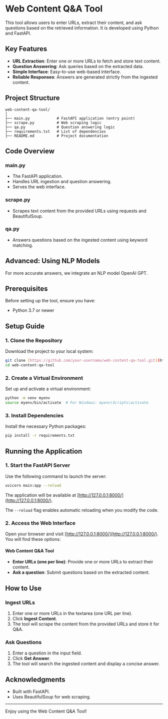 # Web Content Q&A Tool

This tool allows users to enter URLs, extract their content, and ask questions based on the retrieved information. It is developed using Python and FastAPI.

## Key Features

- **URL Extraction**: Enter one or more URLs to fetch and store text content.
- **Question Answering**: Ask queries based on the extracted data.
- **Simple Interface**: Easy-to-use web-based interface.
- **Reliable Responses**: Answers are generated strictly from the ingested content.

## Project Structure

```
web-content-qa-tool/
│
├── main.py            # FastAPI application (entry point)
├── scrape.py          # Web scraping logic
├── qa.py              # Question answering logic
├── requirements.txt   # List of dependencies
├── README.md          # Project documentation
```

## Code Overview

### main.py
- The FastAPI application.
- Handles URL ingestion and question answering.
- Serves the web interface.

### scrape.py
- Scrapes text content from the provided URLs using requests and BeautifulSoup.

### qa.py
- Answers questions based on the ingested content using keyword matching.

## Advanced: Using NLP Models
For more accurate answers, we integrate an NLP model OpenAI GPT.

## Prerequisites

Before setting up the tool, ensure you have:

- Python 3.7 or newer

## Setup Guide

### 1. Clone the Repository

Download the project to your local system:

```sh
git clone [https://github.com/your-username/web-content-qa-tool.git](https://github.com/anilpankaj/Web-Content-Q-A-Tool.git)
cd web-content-qa-tool
```

### 2. Create a Virtual Environment

Set up and activate a virtual environment:

```sh
python -m venv myenv
source myenv/bin/activate  # For Windows: myenv\Scripts\activate
```

### 3. Install Dependencies

Install the necessary Python packages:

```sh
pip install -r requirements.txt
```

## Running the Application

### 1. Start the FastAPI Server

Use the following command to launch the server:

```sh
uvicorn main:app --reload
```

The application will be available at [http://127.0.0.1:8000/](http://127.0.0.1:8000/).

The `--reload` flag enables automatic reloading when you modify the code.

### 2. Access the Web Interface

Open your browser and visit [http://127.0.0.1:8000/](http://127.0.0.1:8000/). You will find these options:

#### Web Content Q&A Tool

- **Enter URLs (one per line)**: Provide one or more URLs to extract their content.
- **Ask a question**: Submit questions based on the extracted content.

## How to Use

### Ingest URLs

1. Enter one or more URLs in the textarea (one URL per line).
2. Click **Ingest Content**.
3. The tool will scrape the content from the provided URLs and store it for Q&A.

### Ask Questions

1. Enter a question in the input field.
2. Click **Get Answer**.
3. The tool will search the ingested content and display a concise answer.

## Acknowledgments
- Built with FastAPI.
- Uses BeautifulSoup for web scraping.

---

Enjoy using the Web Content Q&A Tool!

